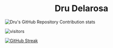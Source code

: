 <h1 align="center" style="bold">Dru Delarosa</h1>

![Dru's GitHub Repository Contribution stats](https://github-contributor-stats.vercel.app/api?username=dntstck&combine_all_yearly_contributions=true)

![visitors](https://visitor-badge.glitch.me/badge?page_id=dntstck.dntstck&left_color=green&right_color=red)

[![GitHub Streak](https://streak-stats.demolab.com/?user=dntstck)](https://git.io/streak-stats)